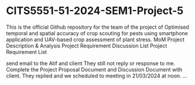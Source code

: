 # CITS5551-51-2024-SEM1-Project-5
This is the official Github repository for the team of the project of Optimised temporal and spatial accuracy of crop scouting for pests using smartphone application and UAV-based crop assessment of plant stress.
MoM
Project Description & Analysis
Project Requirement Discussion List
Project Requirement List

send email to the Atif and client
They still not reply or response to me.
Complete the Project Proposal Document and Discussion Document with client.
They replied and we scheduled to meeting in 21/03/2024 at noon.
...

